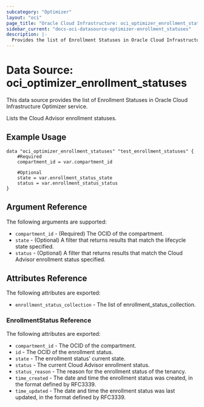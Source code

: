 ```yaml
---
subcategory: "Optimizer"
layout: "oci"
page_title: "Oracle Cloud Infrastructure: oci_optimizer_enrollment_statuses"
sidebar_current: "docs-oci-datasource-optimizer-enrollment_statuses"
description: |-
  Provides the list of Enrollment Statuses in Oracle Cloud Infrastructure Optimizer service
---
```


# Data Source: oci_optimizer_enrollment_statuses
This data source provides the list of Enrollment Statuses in Oracle Cloud Infrastructure Optimizer service.

Lists the Cloud Advisor enrollment statuses.


## Example Usage

```hcl
data "oci_optimizer_enrollment_statuses" "test_enrollment_statuses" {
	#Required
	compartment_id = var.compartment_id

	#Optional
	state = var.enrollment_status_state
	status = var.enrollment_status_status
}
```

## Argument Reference

The following arguments are supported:

* `compartment_id` - (Required) The OCID of the compartment.
* `state` - (Optional) A filter that returns results that match the lifecycle state specified. 
* `status` - (Optional) A filter that returns results that match the Cloud Advisor enrollment status specified. 


## Attributes Reference

The following attributes are exported:

* `enrollment_status_collection` - The list of enrollment_status_collection.

### EnrollmentStatus Reference

The following attributes are exported:

* `compartment_id` - The OCID of the compartment.
* `id` - The OCID of the enrollment status.
* `state` - The enrollment status' current state.
* `status` - The current Cloud Advisor enrollment status.
* `status_reason` - The reason for the enrollment status of the tenancy.
* `time_created` - The date and time the enrollment status was created, in the format defined by RFC3339.
* `time_updated` - The date and time the enrollment status was last updated, in the format defined by RFC3339.


